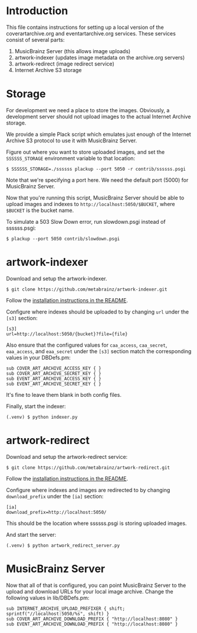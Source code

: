 Introduction
============

This file contains instructions for setting up a local version of the
coverartarchive.org and eventartarchive.org services. These services
consist of several parts:

1. MusicBrainz Server (this allows image uploads)
2. artwork-indexer (updates image metadata on the archive.org servers)
3. artwork-redirect (image redirect service)
4. Internet Archive S3 storage


Storage
=======

For development we need a place to store the images. Obviously, a
development server should not upload images to the actual
Internet Archive storage.

We provide a simple Plack script which emulates just enough of the
Internet Archive S3 protocol to use it with MusicBrainz Server.

Figure out where you want to store uploaded images, and set the
`SSSSSS_STORAGE` environment variable to that location:

    $ SSSSSS_STORAGE=./ssssss plackup --port 5050 -r contrib/ssssss.psgi

Note that we're specifying a port here.  We need the default port
(5000) for MusicBrainz Server.

Now that you're running this script, MusicBrainz Server should be able to
upload images and indexes to `http://localhost:5050/$BUCKET`, where
`$BUCKET` is the bucket name.

To simulate a 503 Slow Down error, run slowdown.psgi instead of ssssss.psgi:

    $ plackup --port 5050 contrib/slowdown.psgi


artwork-indexer
===============

Download and setup the artwork-indexer.

    $ git clone https://github.com/metabrainz/artwork-indexer.git

Follow the [installation instructions in the README](https://github.com/metabrainz/artwork-indexer?tab=readme-ov-file#installation).

Configure where indexes should be uploaded to by changing `url` under the
`[s3]` section:

    [s3]
    url=http://localhost:5050/{bucket}?file={file}

Also ensure that the configured values for `caa_access`, `caa_secret`,
`eaa_access`, and `eaa_secret` under the `[s3]` section match the
corresponding values in your DBDefs.pm:

    sub COVER_ART_ARCHIVE_ACCESS_KEY { }
    sub COVER_ART_ARCHIVE_SECRET_KEY { }
    sub EVENT_ART_ARCHIVE_ACCESS_KEY { }
    sub EVENT_ART_ARCHIVE_SECRET_KEY { }

It's fine to leave them blank in both config files.

Finally, start the indexer:

    (.venv) $ python indexer.py


artwork-redirect
================

Download and setup the artwork-redirect service:

    $ git clone https://github.com/metabrainz/artwork-redirect.git

Follow the [installation instructions in the README](https://github.com/metabrainz/artwork-redirect?tab=readme-ov-file#option-2-manual).

Configure where indexes and images are redirected to by changing
`download_prefix` under the `[ia]` section:

    [ia]
    download_prefix=http://localhost:5050/

This should be the location where ssssss.psgi is storing uploaded images.

And start the server:

    (.venv) $ python artwork_redirect_server.py


MusicBrainz Server
==================

Now that all of that is configured, you can point MusicBrainz Server to
the upload and download URLs for your local image archive. Change
the following values in lib/DBDefs.pm:

    sub INTERNET_ARCHIVE_UPLOAD_PREFIXER { shift; sprintf("//localhost:5050/%s", shift) }
    sub COVER_ART_ARCHIVE_DOWNLOAD_PREFIX { "http://localhost:8080" }
    sub EVENT_ART_ARCHIVE_DOWNLOAD_PREFIX { "http://localhost:8080" }
